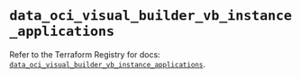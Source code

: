 # `data_oci_visual_builder_vb_instance_applications`

Refer to the Terraform Registry for docs: [`data_oci_visual_builder_vb_instance_applications`](https://registry.terraform.io/providers/oracle/oci/7.19.0/docs/data-sources/visual_builder_vb_instance_applications).
